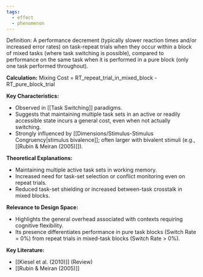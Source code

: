 ```yaml
---
tags:
  - effect
  - phenomenon
---
```


Definition: A performance decrement (typically slower reaction times and/or increased error rates) on task-repeat trials when they occur within a block of mixed tasks (where task switching is possible), compared to performance on the same task when it is performed in a pure block (only one task performed throughout).

**Calculation:** Mixing Cost = RT_repeat_trial_in_mixed_block - RT_pure_block_trial

**Key Characteristics:**

- Observed in [[Task Switching]] paradigms.
- Suggests that maintaining multiple task sets in an active or readily accessible state incurs a general cost, even when not actually switching.
- Strongly influenced by [[Dimensions/Stimulus-Stimulus Congruency|stimulus bivalence]]; often larger with bivalent stimuli (e.g., [[Rubin & Meiran (2005)]]).

**Theoretical Explanations:**

- Maintaining multiple active task sets in working memory.
- Increased need for task-set selection or conflict monitoring even on repeat trials.
- Reduced task-set shielding or increased between-task crosstalk in mixed blocks.

**Relevance to Design Space:**

- Highlights the general overhead associated with contexts requiring cognitive flexibility.
- Its presence differentiates performance in pure task blocks (Switch Rate = 0%) from repeat trials in mixed-task blocks (Switch Rate > 0%).

**Key Literature:**

- [[Kiesel et al. (2010)]] (Review)
- [[Rubin & Meiran (2005)]]
